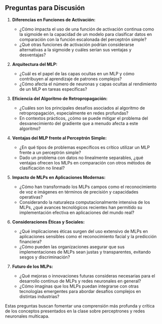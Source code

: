 ## Preguntas para Discusión

1. **Diferencias en Funciones de Activación:**
   - ¿Cómo impacta el uso de una función de activación continua como la sigmoide en la capacidad de un modelo para clasificar datos en comparación con la función escalonada del perceptrón simple?
   - ¿Qué otras funciones de activación podrían considerarse alternativas a la sigmoide y cuáles serían sus ventajas y desventajas?

2. **Arquitectura del MLP:**
   - ¿Cuál es el papel de las capas ocultas en un MLP y cómo contribuyen al aprendizaje de patrones complejos?
   - ¿Cómo afecta el número de neuronas y capas ocultas al rendimiento de un MLP en tareas específicas?

3. **Eficiencia del Algoritmo de Retropropagación:**
   - ¿Cuáles son los principales desafíos asociados al algoritmo de retropropagación, especialmente en redes profundas?
   - En contextos prácticos, ¿cómo se puede mitigar el problema del desvanecimiento del gradiente que a menudo afecta a este algoritmo?

4. **Ventajas del MLP frente al Perceptrón Simple:**
   - ¿En qué tipos de problemas específicos es crítico utilizar un MLP frente a un perceptrón simple?
   - Dado un problema con datos no linealmente separables, ¿qué ventajas ofrecen los MLPs en comparación con otros métodos de clasificación no lineal?

5. **Impacto de MLPs en Aplicaciones Modernas:**
   - ¿Cómo han transformado los MLPs campos como el reconocimiento de voz e imágenes en términos de precisión y capacidades operativas?
   - Considerando la naturaleza computacionalmente intensiva de los MLPs, ¿qué avances tecnológicos recientes han permitido su implementación efectiva en aplicaciones del mundo real?

6. **Consideraciones Éticas y Sociales:**
   - ¿Qué implicaciones éticas surgen del uso extensivo de MLPs en aplicaciones sensibles como el reconocimiento facial y la predicción financiera?
   - ¿Cómo pueden las organizaciones asegurar que sus implementaciones de MLPs sean justas y transparentes, evitando sesgos y discriminación?

7. **Futuro de los MLPs:**
   - ¿Qué mejoras o innovaciones futuras consideras necesarias para el desarrollo continuo de MLPs y redes neuronales en general?
   - ¿Cómo imaginas que los MLPs puedan integrarse con otras tecnologías emergentes para abordar desafíos complejos en distintas industrias?

Estas preguntas buscan fomentar una comprensión más profunda y crítica de los conceptos presentados en la clase sobre perceptrones y redes neuronales multicapa.